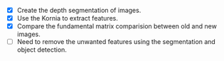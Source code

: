 - [x] Create the depth segmentation of images.
- [x] Use the Kornia to extract features.
- [x] Compare the fundamental matrix comparision between old and new images.
- [ ] Need to remove the unwanted features using the segmentation and object detection.
